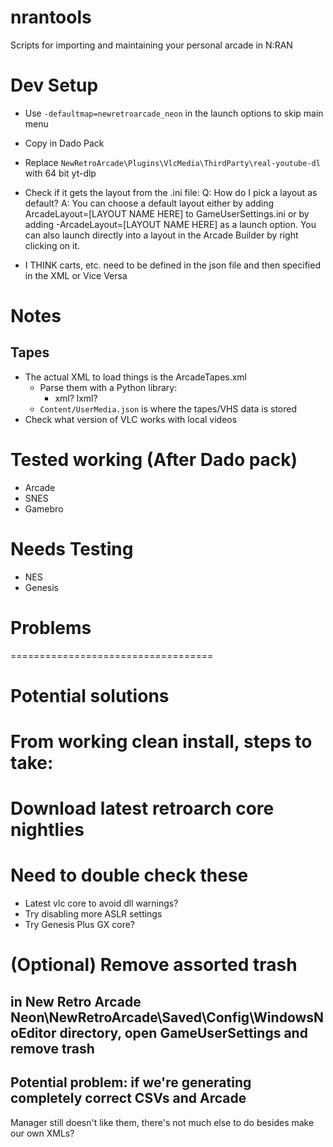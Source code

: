 # nrantools
Scripts for importing and maintaining your personal arcade in N:RAN

# Dev Setup
- Use `-defaultmap=newretroarcade_neon` in the launch options to skip main menu
- Copy in Dado Pack
- Replace `NewRetroArcade\Plugins\VlcMedia\ThirdParty\real-youtube-dl` with 64 bit yt-dlp

- Check if it gets the layout from the .ini file:
Q: How do I pick a layout as default?
A: You can choose a default layout either by adding ArcadeLayout=[LAYOUT NAME HERE] to GameUserSettings.ini or by adding -ArcadeLayout=[LAYOUT NAME HERE] as a launch option. You can also launch directly into a layout in the Arcade Builder by right clicking on it.
- I THINK carts, etc. need to be defined in the json file and then specified in the XML or Vice Versa

# Notes
## Tapes
- The actual XML to load things is the ArcadeTapes.xml
    - Parse them with a Python library:
        - xml? lxml?
    - `Content/UserMedia.json` is where the tapes/VHS data is stored
- Check what version of VLC works with local videos

# Tested working (After Dado pack)
- Arcade
- SNES
- Gamebro 

# Needs Testing
- NES
- Genesis

# Problems

===================================
# Potential solutions
# From working clean install, steps to take:

# Download latest retroarch core nightlies


# Need to double check these
- Latest vlc core to avoid dll warnings?
- Try disabling more ASLR settings
- Try Genesis Plus GX core?

# (Optional) Remove assorted trash
## in New Retro Arcade Neon\NewRetroArcade\Saved\Config\WindowsNoEditor directory, open GameUserSettings and remove trash


## Potential problem: if we're generating completely correct CSVs and Arcade
Manager still doesn't like them, there's not much else to do besides make our
own XMLs?
